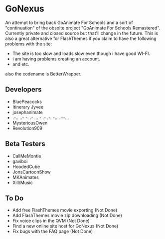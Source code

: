 # GoNexus
An attempt to bring back GoAnimate For Schools and a sort of "continuation" of the obsolte project "GoAnimate For Schools Remastered". Currently private and closed source but that'll change in the future. This is also a great alternative for FlashThemes if you claim to have the following problems with the site:
* The site is too slow and loads slow even though i have good WI-FI.
* i am having problems creating an account.
* and etc.

also the codename is BetterWrapper.

## Developers
* BluePeacocks
* Itinerary Jyvee
* josephanimate
* .-.. ..- -. .- ... - .- .-. -.... --...
* MysteriousOwen
* Revolution909

## Beta Testers
* CallMeMontie
* gaviboi
* HoodedCube
* JonsCartoonShow
* MKAnimates
* Xill/Music

## To Do
* Add free FlashThemes movie exporting (Not Done)<br>
* Add FlashThemes movie zip downloading (Not Done)<br>
* Fix voice clips in the QVM (Not Done)<br>
* Find a new online site host for GoNexus (Not Done)<br>
* Fix bugs with the FAQ page (Not Done)<br>
